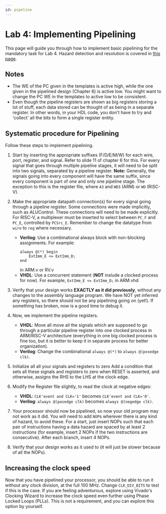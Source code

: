 ```yaml
---
id: pipeline
---
```

# Lab 4: Implementing Pipelining

This page will guide you through how to implement basic pipelining for the mandatory task for Lab 4. Hazard detection and resolution is covered in [this page](hazards.md).

## Notes
* The WE of the PC given in the templates is active high, while the one given in the pipelined design (Chapter 6) is active low. You might want to change the PC WE in the templates to active low to be consistent.
* Even though the pipeline registers are shown as big registers storing a lot of stuff, each data stored can be thought of as being in a separate register. In other words, in your HDL code, you don't have to try and 'collect' all the bits to form a single register entity. 

## Systematic procedure for Pipelining

Follow these steps to implement pipelining. 

1. Start by inserting the appropriate suffixes (F/D/E/M/W) for each wire, port, register, and signal. Refer to slide 11 of chapter 6 for this. For every signal that goes through multiple pipeline stages, it will need to be split into two signals, separated by a pipeline register. **Note:** Generally, the signals going into every component will have the same suffix, since every component is part of one and only one pipeline stage. The exception to this is the register file, where `A3` and `WD3` (ARM) or `WD` (RISC-V). 

2. Make the appropriate datapath connection(s) for every signal going through a pipeline register. Some connections were made implicitly, such as ALUControl. These connections will need to be made explicitly. For RISC-V, a multiplexer must be inserted to select between `PC_F` and `PC_E`, controlled by `PCSrc_E`. Remember to change the datatype from `wire` to `reg` where necessary. 
	* **Verilog**: Use a combinational always block with non-blocking assignments. For example:
		```
		always @(*) begin
			ExtImm_E <= ExtImm_D;
		end
		```
		in ARM.v or RV.v
	* **VHDL**: Use a concurrent statement (**NOT** inslude a clocked process for now). For example, `ExtImm_E <= ExtImm_D;` in ARM.vhd

3. Verify that your design works **EXACTLY as it did previously**, without any changes to the assembly language program. We have NOT yet inferred any registers, so there should not be any pipelining going on (yet!). If something has broken, now is a good time to debug it. 

4. Now, we implement the pipeline registers. 
	* **VHDL**: Move all move all the signals which are supposed to go through a particular pipeline register into one clocked process in ARM/RISC-V architecture (everything in one big clocked process is fine too, but it is better to keep it in separate process for better organization).
	* **Verilog**: Change the combinational `always @(*)` to `always @(posedge clk)`.

5. Initialize all all your signals and registers to zero Add a condition that sets all these signals and registers to zero when RESET is asserted, and otherwise, assigns the RHS to the LHS at the clock edge. 

6. Modify the Register file slightly, to read the clock at negative edges:

	* **VHDL**: `CLK'event and CLK='1'` becomes `CLK'event and CLK='0'`. 
	* **Verilog**: `always @(posedge clk)` becomes `always @(negedge clk)`. 

7. Your processor should now be pipelined, so now your old program may not work as it did. You will need to add `NOP`s wherever there is any kind of hazard, to avoid these. For a start, just insert NOPs such that each pair of instructions having a data hazard are spaced by at least 2 instructions (for example, insert 2 NOPs if the two instructions are consecutive). After each branch, insert 4 NOPs.

8. Verify that your design works as it used to (it will just be slower because of all the NOPs).


## Increasing the clock speed 

Now that you have pipelined your processor, you should be able to run it without any clock division, at the full 100 MHz. Change `CLK_DIV_BITS` to test if this is the case. If you are feeling adventurous, explore using Vivado's Clocking Wizard to increase the clock speed even further using Phase Locked Loops (PLLs). This is not a requirement, and you can explore this option by yourself. 

